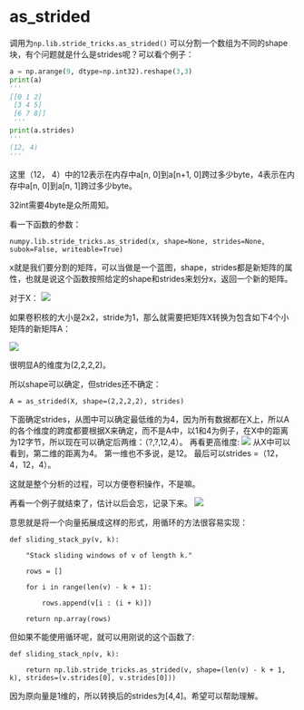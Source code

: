 # as_strided



调用为`np.lib.stride_tricks.as_strided()`
可以分割一个数组为不同的shape块，有个问题就是什么是strides呢？可以看个例子：
```python
a = np.arange(9, dtype=np.int32).reshape(3,3)
print(a)
'''
[[0 1 2]
 [3 4 5]
 [6 7 8]]
 '''
print(a.strides)
'''
(12, 4)
'''

```

这里（12， 4）中的12表示在内存中a[n, 0]到a[n+1, 0]跨过多少byte，4表示在内存中a[n, 0]到a[n, 1]跨过多少byte。

32int需要4byte是众所周知。

看一下函数的参数：

````python3
numpy.lib.stride_tricks.as_strided(x, shape=None, strides=None, subok=False, writeable=True)
````

x就是我们要分割的矩阵，可以当做是一个蓝图，shape，strides都是新矩阵的属性，也就是说这个函数按照给定的shape和strides来划分x，返回一个新的矩阵。

对于X：
![](https://cdn.jsdelivr.net/gh/vllbc/img4blog//image/Pasted%20image%2020221108224524.png)

如果卷积核的大小是2x2，stride为1，那么就需要把矩阵X转换为包含如下4个小矩阵的新矩阵A：

![](https://cdn.jsdelivr.net/gh/vllbc/img4blog//image/Pasted%20image%2020221108224542.png)

很明显A的维度为(2,2,2,2)。

所以shape可以确定，但strides还不确定：

````python3
A = as_strided(X, shape=(2,2,2,2), strides)
````

下面确定strides，从图中可以确定最低维的为4，因为所有数据都在X上，所以A的各个维度的跨度都要根据X来确定，而不是A中，以1和4为例子，在X中的距离为12字节，所以现在可以确定后两维：（?,?,12,4）。
再看更高维度:
![](https://cdn.jsdelivr.net/gh/vllbc/img4blog//image/Pasted%20image%2020221108225558.png)
从X中可以看到，第二维的距离为4。
第一维也不多说，是12。
最后可以strides =（12，4，12，4）。

这就是整个分析的过程，可以方便卷积操作，不是嘛。

再看一个例子就结束了，估计以后会忘，记录下来。
![](https://cdn.jsdelivr.net/gh/vllbc/img4blog//image/Pasted%20image%2020221108225856.png)

意思就是将一个向量拓展成这样的形式，用循环的方法很容易实现：
```python3
def sliding_stack_py(v, k):

    "Stack sliding windows of v of length k."

    rows = []

    for i in range(len(v) - k + 1):

        rows.append(v[i : (i + k)])

    return np.array(rows)
```

但如果不能使用循环呢，就可以用刚说的这个函数了:
```python3
def sliding_stack_np(v, k):

    return np.lib.stride_tricks.as_strided(v, shape=(len(v) - k + 1, k), strides=(v.strides[0], v.strides[0]))
```

因为原向量是1维的，所以转换后的strides为[4,4]。希望可以帮助理解。
